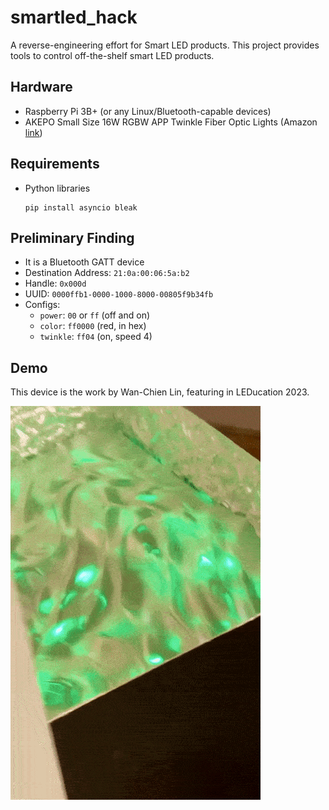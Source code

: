 # smartled_hack
A reverse-engineering effort for Smart LED products.
This project provides tools to control off-the-shelf smart LED products.


## Hardware
- Raspberry Pi 3B+ (or any Linux/Bluetooth-capable devices)
- AKEPO Small Size 16W RGBW APP Twinkle Fiber Optic Lights (Amazon [link](https://www.amazon.com/dp/B0B67YTSYZ?ref=ppx_pop_mob_ap_share))

## Requirements
- Python libraries
  ```
  pip install asyncio bleak
  ```

## Preliminary Finding
- It is a Bluetooth GATT device
- Destination Address: `21:0a:00:06:5a:b2`
- Handle: `0x000d`
- UUID: `0000ffb1-0000-1000-8000-00805f9b34fb`
- Configs:
  * `power`: `00` or `ff` (off and on)
  * `color`: `ff0000` (red, in hex)
  * `twinkle`: `ff04` (on, speed 4)

## Demo
This device is the work by Wan-Chien Lin, featuring in LEDucation 2023.

![](pics/demo_green_red.gif)

